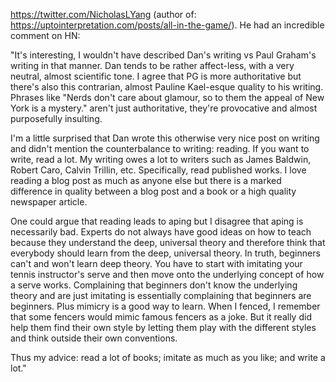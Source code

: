 https://twitter.com/NicholasLYang (author of: https://uptointerpretation.com/posts/all-in-the-game/). He had an incredible comment on HN:

"It's interesting, I wouldn't have described Dan's writing vs Paul Graham's writing in that manner. Dan tends to be rather affect-less, with a very neutral, almost scientific tone. I agree that PG is more authoritative but there's also this contrarian, almost Pauline Kael-esque quality to his writing. Phrases like "Nerds don't care about glamour, so to them the appeal of New York is a mystery." aren't just authoritative, they're provocative and almost purposefully insulting.

I'm a little surprised that Dan wrote this otherwise very nice post on writing and didn't mention the counterbalance to writing: reading. If you want to write, read a lot. My writing owes a lot to writers such as James Baldwin, Robert Caro, Calvin Trillin, etc. Specifically, read published works. I love reading a blog post as much as anyone else but there is a marked difference in quality between a blog post and a book or a high quality newspaper article.

One could argue that reading leads to aping but I disagree that aping is necessarily bad. Experts do not always have good ideas on how to teach because they understand the deep, universal theory and therefore think that everybody should learn from the deep, universal theory. In truth, beginners can't and won't learn deep theory. You have to start with imitating your tennis instructor's serve and then move onto the underlying concept of how a serve works. Complaining that beginners don't know the underlying theory and are just imitating is essentially complaining that beginners are beginners. Plus mimicry is a good way to learn. When I fenced, I remember that some fencers would mimic famous fencers as a joke. But it really did help them find their own style by letting them play with the different styles and think outside their own conventions.

Thus my advice: read a lot of books; imitate as much as you like; and write a lot."

